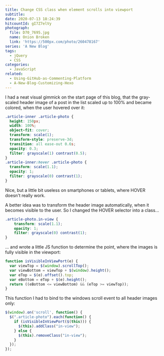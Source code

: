 ```yaml
---
title: Change CSS class when element scrolls into viewport
subtitle:
date: 2020-07-13 18:24:39
hitcountId: gI7Z7elVy
photograph:
  file: D70_7695.jpg
  name: Onion Broken
  link: 'https://500px.com/photo/260478167'
series: 'A New Blog'
tags:
  - jQuery
  - CSS
categories:
  - JavaScript
related:
  - Using-GitHub-as-Commenting-Platform
  - A-New-Blog-Customizing-Hexo
---
```

I had a neat visual gimmick on the start page of this blog, that the gray-scaled header image of a post in the list scaled up to 100% and became colored, when the user hovered over it:

```css
.article-inner .article-photo {
  height: 150px;
  width: 100%;
  object-fit: cover;
  transform: scale(1);
  transform-style: preserve-3d;
  transition: all ease-out 0.6s;
  opacity: 0.3;
  filter: grayscale(1) contrast(0.5);
}
.article-inner:hover .article-photo {
  transform: scale(1.1);
  opacity: 1;
  filter: grayscale(0) contrast(1);
}
```

Nice, but a little bit useless on smartphones or tablets, where HOVER  doesn't really work.

<!-- more -->

A better idea was to transform the header image automatically, when it becomes visible to the user. So I changed the HOVER selector into a class...

```css
.article-photo.in-view {
    transform: scale(1.1);
    opacity: 1;
    filter: grayscale(0) contrast(1);
}
```

... and wrote a little JS function to determine the point, where the images is fully visible in the viewport:

```js
function isVisibleInViewPort(e) {
  var viewTop = $(window).scrollTop();
  var viewBottom = viewTop + $(window).height();
  var eTop = $(e).offset().top;
  var eBottom = eTop + $(e).height();
  return ((eBottom <= viewBottom) && (eTop >= viewTop));
}
```

This function I had to bind to the windows scroll event to all header images only:

```js
$(window).on('scroll', function() {
  $(".article-photo").each(function() {
    if (isVisibleInViewPort($(this))) {
      $(this).addClass("in-view");
    } else {
      $(this).removeClass("in-view");
    }
  });
});
```
